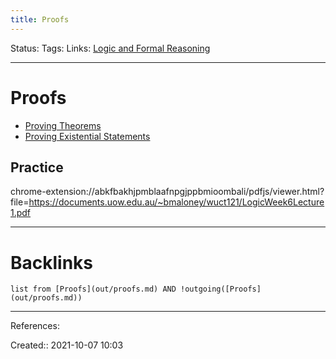 ```yaml
---
title: Proofs
---
```

Status: 
Tags: 
Links: [Logic and Formal Reasoning](out/logic-and-formal-reasoning.md)
___
# Proofs
- [Proving Theorems](out/proving-theorems.md)
- [Proving Existential Statements](out/proving-existential-statements.md)
## Practice
chrome-extension://abkfbakhjpmblaafnpgjppbmioombali/pdfjs/viewer.html?file=https://documents.uow.edu.au/~bmaloney/wuct121/LogicWeek6Lecture1.pdf
___
# Backlinks
```dataview
list from [Proofs](out/proofs.md) AND !outgoing([Proofs](out/proofs.md))
```
___
References:

Created:: 2021-10-07 10:03

